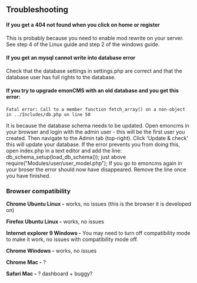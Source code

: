 ## Troubleshooting

#### If you get a 404 not found when you click on home or register

This is probably because you need to enable mod rewrite on your server. See step 4 of the Linux guide and step 2 of the windows guide.

#### If you get an mysql cannot write into database error

Check that the database settings in settings.php are correct and that the database user has full rights to the database.

#### If you try to upgrade emonCMS with an old database and you get this error: 

    Fatal error: Call to a member function fetch_array() on a non-object in ../Includes/db.php on line 50

It is because the database schema needs to be updated. Open emoncms in your browser and login with the admin user - this will be the first user you created. Then navigate to the Admin tab (top-right). Click 'Update & check' this will update your database. If the error prevents you from doing this, open index.php in a text editor and add the line: db_schema_setup(load_db_schema()); just above require("Modules/user/user_model.php"); If you go to emoncms again in your broser the error should now have disappeared. Remove the line once you have finished.


### Browser compatibility

**Chrome Ubuntu Linux -** works, no issues (this is the browser it is developed on)

**Firefox Ubuntu Linux -** works, no issues

**Internet explorer 9 Windows -** You may need to turn off compatibility mode to make it work, no issues with compatibility mode off.

**Chrome Windows -** works, no issues

**Chrome Mac -** ?

**Safari Mac -** ? dashboard + buggy?


